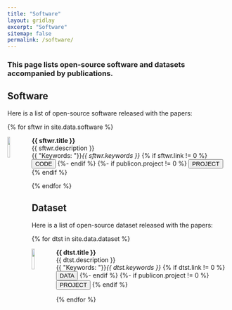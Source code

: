 ```yaml
---
title: "Software"
layout: gridlay
excerpt: "Software"
sitemap: false
permalink: /software/
---
```


### This page lists open-source software and datasets accompanied by publications.

## Software

Here is a list of open-source software released with the papers:

{% for sftwr in site.data.software %}
<div class="row">
<div class="col-sm-11 clearfix">
 <div class="well well-sm">
  <img src="{{ site.url }}{{ site.baseurl }}/images/softwarepic/{{ sftwr.image }}" class="img-responsive" width="11%" style="float: left" />
  <p><strong>{{ sftwr.title }}</strong><br> 
  {{ sftwr.description }}<br>
  {{ "Keywords: "}}<em>{{ sftwr.keywords }}</em> 
  {% if sftwr.link != 0 %}
      <button type="button" class="btn-xs btn-info" onclick="window.location.href= '{{ sftwr.link }}'">
      CODE
      </button> 
  {%- endif %}
  {%- if publicon.project != 0 %}
      <button type="button" class="btn-xs btn-info" onclick="window.location.href= '{{ sftwr.project }}'">
      PROJECT
      </button> 
  {% endif %}
  </p>
 </div>
</div>
</div>
{% endfor %}


## Dataset

Here is a list of open-source dataset released with the papers:

{% for dtst in site.data.dataset %}
<div class="row">
<div class="col-sm-11 clearfix">
 <div class="well well-sm">
  <img src="{{ site.url }}{{ site.baseurl }}/images/softwarepic/{{ dtst.image }}" class="img-responsive" width="11%" style="float: left" />
  <p><strong>{{ dtst.title }}</strong><br> 
  {{ dtst.description }}<br>
  {{ "Keywords: "}}<em>{{ dtst.keywords }}</em> 
  {% if dtst.link != 0 %}
      <button type="button" class="btn-xs btn-info" onclick="window.location.href= '{{ dtst.link }}'">
      DATA
      </button> 
  {%- endif %}
  {%- if publicon.project != 0 %}
      <button type="button" class="btn-xs btn-info" onclick="window.location.href= '{{ dtst.project }}'">
      PROJECT
      </button> 
  {% endif %}
  </p>
 </div>
</div>
</div>
{% endfor %}

\
&nbsp;
